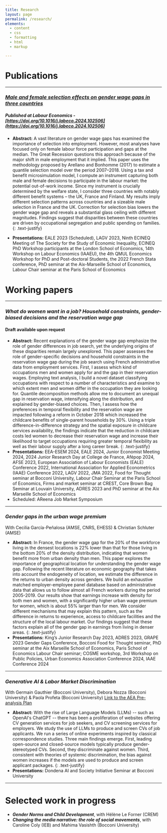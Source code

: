 ```yaml
---
title: Research
layout: page
permalink: /research/
elements:
  - content
  - css
  - formatting
  - html
  - markup  

---
```


# Publications

---------------------------------------------------------------------------------------------------------------------------------------------------------------

### *[Male and female selection effects on gender wage gaps in three countries](https://www.sciencedirect.com/science/article/pii/S0927537124000022)*

##### Published at Labour Economics  - [https://doi.org/10.1016/j.labeco.2024.102506](https://doi.org/10.1016/j.labeco.2024.102506)

  * **Abstract:** A vast literature on gender wage gaps has examined the importance of selection into employment. However, most analyses have focused only on female labour force participation and gaps at the median. The Great Recession questions this approach because of the major shift in male employment that it implied. This paper uses the methodology proposed by Arellano and Bonhomme (2017) to estimate a quantile selection model over the period 2007–2018. Using a tax and benefit microsimulation model, I compute an instrument capturing both male and female decisions to participate in the labour market: the potential out-of-work income. Since my instrument is crucially determined by the welfare state, I consider three countries with notably different benefit systems – the UK, France and Finland. My results imply different selection patterns across countries and a sizeable male selection in France and the UK. Correction for selection bias lowers the gender wage gap and reveals a substantial glass ceiling with different magnitudes. Findings suggest that disparities between these countries are driven by occupational segregation and public spending on families.
{: .text-justify}

 

  * **Presentations:** EALE 2023 (Scheduled), LAGV 2023, Ninth ECINEQ Meeting of The Society for the Study of Economic Inequality, ECINEQ PhD Workshop participants at the London School of Economics, 14th Workshop on Labour Economics (IAAEU), the 4th QMUL Economics Workshop for PhD and Post-doctoral Students, the 2022 French Stata conference, PhD seminar at the Aix-Marseille School of Economics, Labour Chair seminar at the Paris School of Economics


# Working papers

---------------------------------------------------------------------------------------------------------------------------------------------------------------


### *What do women want in a job? Household constraints, gender-biased decisions and the reservation wage gap*

#### Draft available upon request 

  * **Abstract:** Recent explanations of the gender wage gap emphasize the role of gender differences in job search, yet the underlying origins of these disparities remain largely unexplored. This paper assesses the role of gender-specific decisions and household constraints in the reservation wage gap during the job search using French administrative data from employment services. First, I assess which kind of occupations men and women apply for and the gap in their reservation
wages. Employing text analysis, I build a novel dataset classifying occupations with respect to a number of characteristics and examine to which extent men and women differ in the occupation they are looking for. Quantile decomposition methods allow me to document an unequal gap in reservation wage, intensifying along the distribution, and explained by gender-biased choices. Then, I assess how the preferences in temporal flexibility and the reservation wage are impacted following a reform in October 2018 which increased the childcare benefits of single-parent households by 30%. Using a triple difference-in-difference strategy and the spatial exposure in childcare services availability, the findings indicate that the reduction in childcare costs led women to decrease their reservation wage and increase their likelihood to target occupations requiring greater temporal flexibility as well as their labour supply after a long career break. 
{: .text-justify}
  * **Presentations:** EEA-ESEM 2024, EALE 2024, Junior Economist Meeting 2024, 2024 Junior Research Day at College de France, Afépop 2024, AFSE 2023, European Association of Labour Economists (EALE) Conference 2022, International Association for Applied Econometrics (IAAE) Conference 2022, LAGV 2022, JMA 2022, Food for Thought seminar at Bocconi University, Labour Chair Seminar at the Paris School of Economics, Firms and market seminar at CREST, Core Brown Bag Seminar at Louvain University, ADRES 2023 and PhD seminar at the Aix Marseille School of Economics
  * Scheduled: AReena Job Market Symposium 

---------------------------------------------------------------------------------------------------------------------------------------------------------------


### *Gender gaps in the urban wage premium*
 With Cecilia García-Peñalosa (AMSE, CNRS, EHESS) & Christian Schluter (AMSE)

  * **Abstract:** In France, the gender wage gap for the 20% of the workforce living in the densest locations is 22% lower than that for those living in the bottom 20% of the density distribution, indicating that women benefit more from urban density than men. This paper explores the importance of geographical location for understanding the gender wage gap. Following the recent literature on economic geography that takes into account the endogeneity of location, we estimate the difference in the returns to urban density across genders. We build an exhaustive matched employer-employee panel database based on administrative data that allows us to follow almost all French workers during the period 2005-2019. Our results show that earnings increase with density for both men and women, with a significantly higher urban wage premium for women, which is about 55\% larger than for men. We consider different mechanisms that may explain this pattern, such as the difference in returns to experience, access to childcare facilities and the structure of the local labour market. Our findings suggest that these factors explain all of the gender gap in earnings from living in denser areas.
{: .text-justify}
  * **Presentations:** King’s Junior Research Day 2023, ADRES 2023, GRAPE 2023 Gender Gaps Conference, Bocconi Food for Thought seminar, PhD seminar at the Aix Marseille School of Economics, Paris School of Economics Labour Chair seminar; COSME workshop, 3rd Workshop on Public Policies, Urban Economics Association Conference 2024, IAAE Conference 2024

---------------------------------------------------------------------------------------------------------------------------------------------------------------


### *Generative AI & Labor Market Discrimination*
 With Germain Gauthier (Bocconi University), Debora Nozza (Bocconi University) & Paola Profeta (Bocconi University)
[Link to the AEA Pre-analysis Plan](https://www.socialscienceregistry.org/trials/13538/history/220793)
 
  * **Abstract:** With the rise of Large Language Models (LLMs) -- such as OpenAI's ChatGPT -- there has been a proliferation of websites offering CV generation services for job seekers, and CV screening services for employers. We study the use of LLMs to produce and screen CVs of job applicants. We run a series of online experiments inspired by classical correspondence studies. Three main findings emerge. First, leading open-source and closed-source models typically produce gender-stereotyped CVs. Second, they discriminate against women. Third, consistent with theories of systemic discrimination, the bias against women increases if the models are used to produce and screen applicant packages. 
{: .text-justify}
  * **Presentations:** Dondena AI and Society Initiative Seminar at Bocconi University

---------------------------------------------------------------------------------------------------------------------------------------------------------------

# Selected work in progress 


  *  **_Gender Norms and Child Development_**, with Hélène Le Forner (CREM) 
  * **_Changing the media narrative: the role of social movements_**, with Caroline Coly (IEB) and Mahima Vasishth (Bocconi University) 


